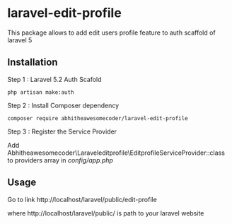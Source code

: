 # laravel-edit-profile
This package allows to add edit users profile feature to auth scaffold of laravel 5 

## Installation

Step 1 : Laravel 5.2 Auth Scafold

    php artisan make:auth

Step 2 : Install Composer dependency

    composer require abhitheawesomecoder/laravel-edit-profile

Step 3 : Register the Service Provider

Add Abhitheawesomecoder\Laraveleditprofile\EditprofileServiceProvider::class to providers array in *config/app.php*

## Usage

Go to link http://localhost/laravel/public/edit-profile

where http://localhost/laravel/public/ is path to your laravel website


